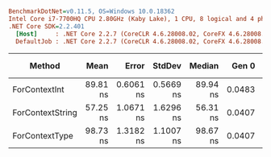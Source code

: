 ``` ini

BenchmarkDotNet=v0.11.5, OS=Windows 10.0.18362
Intel Core i7-7700HQ CPU 2.80GHz (Kaby Lake), 1 CPU, 8 logical and 4 physical cores
.NET Core SDK=2.2.401
  [Host]     : .NET Core 2.2.7 (CoreCLR 4.6.28008.02, CoreFX 4.6.28008.03), 64bit RyuJIT
  DefaultJob : .NET Core 2.2.7 (CoreCLR 4.6.28008.02, CoreFX 4.6.28008.03), 64bit RyuJIT


```
|           Method |     Mean |     Error |    StdDev |   Median |  Gen 0 | Gen 1 | Gen 2 | Allocated |
|----------------- |---------:|----------:|----------:|---------:|-------:|------:|------:|----------:|
|    ForContextInt | 89.81 ns | 0.6061 ns | 0.5669 ns | 89.94 ns | 0.0483 |     - |     - |     152 B |
| ForContextString | 57.25 ns | 1.0671 ns | 1.6296 ns | 56.31 ns | 0.0407 |     - |     - |     128 B |
|   ForContextType | 98.73 ns | 1.3182 ns | 1.1007 ns | 98.67 ns | 0.0407 |     - |     - |     128 B |

